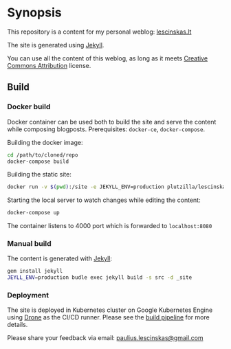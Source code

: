 # Synopsis

This repository is a content for my personal weblog: [lescinskas.lt](https://lescinskas.lt)

The site is generated using [Jekyll](http://jekyllrb.com).

You can use all the content of this weblog, as long as it meets [Creative Commons Attribution](https://creativecommons.org/licenses/by/4.0/) license.

## Build

### Docker build

Docker container can be used both to build the site and serve the content while composing blogposts.
Prerequisites: `docker-ce`, `docker-compose`.

Building the docker image:

```bash
cd /path/to/cloned/repo
docker-compose build
```

Building the static site:

```bash
docker run -v $(pwd):/site -e JEKYLL_ENV=production plutzilla/lescinskas.lt:jekyll build -s src -d _site
```

Starting the local server to watch changes while editing the content:

```bash
docker-compose up
```

The container listens to 4000 port which is forwarded to `localhost:8080`

### Manual build

The content is generated with [Jekyll](http://jekyllrb.com):

```bash
gem install jekyll
JEYLL_ENV=production budle exec jekyll build -s src -d _site
```

### Deployment

The site is deployed in Kubernetes cluster on Google Kubernetes Engine using [Drone](https://www.drone.io) as the CI/CD runner.
Please see the [build pipeline](.drone.yml) for more details.

Please share your feedback via email: paulius.lescinskas@gmail.com
